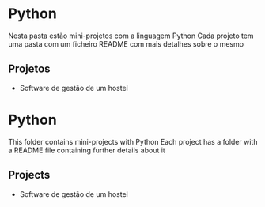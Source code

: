 # Python
 Nesta pasta estão mini-projetos com a linguagem Python
 Cada projeto tem uma pasta com um ficheiro README com mais detalhes sobre o mesmo

## Projetos
- Software de gestão de um hostel



 # Python
 This folder contains mini-projects with Python
 Each project has a folder with a README file containing further details about it

 ## Projects
- Software de gestão de um hostel
